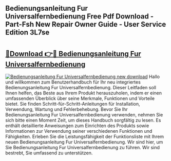 ## Bedienungsanleitung Fur Universalfernbedienung Free Pdf Download - Part-Fsh New Repair Owner Guide - User Service Edition 3L7se

# <h2><a href="http://df2hoy.blite.top/?on=Bedienungsanleitung+Fur+Universalfernbedienung">🔗Download 👉🔴 Bedienungsanleitung Fur Universalfernbedienung</a></h2>

[![Bedienungsanleitung Fur Universalfernbedienung new download](https://i.imgur.com/lujVjoI.png)](http://df2hoy.blite.top/?on=Bedienungsanleitung+Fur+Universalfernbedienung)
Hallo und willkommen zum Benutzerhandbuch für Ihr neu integriertes Bedienungsanleitung Fur Universalfernbedienung. Dieser Leitfaden soll Ihnen helfen, das Beste aus Ihrem Produkt herauszuholen, indem er einen umfassenden Überblick über seine Merkmale, Funktionen und Vorteile bietet. Sie finden Schritt-für-Schritt-Anleitungen für Installation, Verwendung, Wartung und Fehlerbehebung. Bevor Sie Ihr Bedienungsanleitung Fur Universalfernbedienung verwenden, nehmen Sie sich bitte einen Moment Zeit, um dieses Handbuch sorgfältig zu lesen. Es enthält detaillierte Anweisungen zum Einrichten des Produkts sowie Informationen zur Verwendung seiner verschiedenen Funktionen und Fähigkeiten. Erleben Sie die Leistungsfähigkeit der Funktionsliste mit Ihrem neuen Bedienungsanleitung Fur Universalfernbedienung. Wir sind hier, um Sie Bedienungsanleitung Fur Universalfernbedienung zu führen. Wir sind bestrebt, Sie umfassend zu unterstützen.
